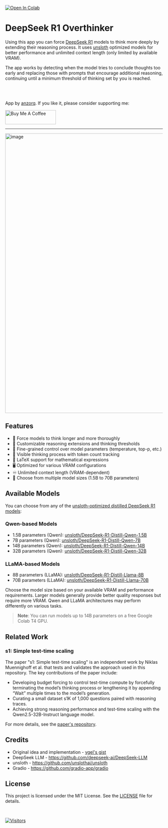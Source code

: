 [![Open In Colab](https://colab.research.google.com/assets/colab-badge.svg)](https://colab.research.google.com/github/qunash/r1-overthinker/blob/master/r1_overthinker.ipynb)
# **DeepSeek R1 Overthinker**
Using this app you can force [DeepSeek R1](https://api-docs.deepseek.com/news/news250120) models to think more deeply by extending their reasoning process. It uses [unsloth](https://github.com/unslothai/unsloth) optimized models for better performance and unlimited context length (only limited by available VRAM).

The app works by detecting when the model tries to conclude thoughts too early and replacing those with prompts that encourage additional reasoning, continuing until a minimum threshold of thinking set by you is reached.

<br>
<br>

App by [anzorq](https://twitter.com/hahahahohohe). If you like it, please consider supporting me:

[<a href="https://www.buymeacoffee.com/anzorq" target="_blank"><img src="https://cdn.buymeacoffee.com/buttons/v2/default-yellow.png" height="45px" width="162px" alt="Buy Me A Coffee"></a>](https://www.buymeacoffee.com/anzorq)

---
<img width="891" alt="image" src="https://github.com/user-attachments/assets/05d1c32d-de56-446a-b8b7-e7e51fa32b18" />

## Features
- 🤔 Force models to think longer and more thoroughly
- 🔄 Customizable reasoning extensions and thinking thresholds
- 🎯 Fine-grained control over model parameters (temperature, top-p, etc.)
- 💭 Visible thinking process with token count tracking
- 📝 LaTeX support for mathematical expressions
- 🖥️ Optimized for various VRAM configurations
- ♾️ Unlimited context length (VRAM-dependent)
- 🔄 Choose from multiple model sizes (1.5B to 70B parameters)

## Available Models
You can choose from any of the [unsloth-optimized distilled DeepSeek R1 models](https://huggingface.co/models?search=unsloth%20r1):

### Qwen-based Models
- 1.5B parameters (Qwen): [unsloth/DeepSeek-R1-Distill-Qwen-1.5B](https://huggingface.co/unsloth/DeepSeek-R1-Distill-Qwen-1.5B)
- 7B parameters (Qwen): [unsloth/DeepSeek-R1-Distill-Qwen-7B](https://huggingface.co/unsloth/DeepSeek-R1-Distill-Qwen-7B)
- 14B parameters (Qwen): [unsloth/DeepSeek-R1-Distill-Qwen-14B](https://huggingface.co/unsloth/DeepSeek-R1-Distill-Qwen-14B)
- 32B parameters (Qwen): [unsloth/DeepSeek-R1-Distill-Qwen-32B](https://huggingface.co/unsloth/DeepSeek-R1-Distill-Qwen-32B)

### LLaMA-based Models
- 8B parameters (LLaMA): [unsloth/DeepSeek-R1-Distill-Llama-8B](https://huggingface.co/unsloth/DeepSeek-R1-Distill-Llama-8B)
- 70B parameters (LLaMA): [unsloth/DeepSeek-R1-Distill-Llama-70B](https://huggingface.co/unsloth/DeepSeek-R1-Distill-Llama-70B)

Choose the model size based on your available VRAM and performance requirements. Larger models generally provide better quality responses but require more VRAM. Qwen and LLaMA architectures may perform differently on various tasks.

> **Note**: You can run models up to 14B parameters on a free Google Colab T4 GPU.

## Related Work
### s1: Simple test-time scaling
The paper "s1: Simple test-time scaling" is an independent work by Niklas Muennighoff et al. that tests and validates the approach used in this repository. The key contributions of the paper include:
- Developing budget forcing to control test-time compute by forcefully terminating the model’s thinking process or lengthening it by appending “Wait” multiple times to the model’s generation.
- Curating a small dataset s1K of 1,000 questions paired with reasoning traces.
- Achieving strong reasoning performance and test-time scaling with the Qwen2.5-32B-Instruct language model.

For more details, see the [paper's repository](https://github.com/simplescaling/s1).

## Credits
- Original idea and implementation - [vgel's gist](https://gist.github.com/vgel/8a2497dc45b1ded33287fa7bb6cc1adc)
- DeepSeek LLM - https://github.com/deepseek-ai/DeepSeek-LLM
- unsloth - https://github.com/unslothai/unsloth
- Gradio - https://github.com/gradio-app/gradio

## License
This project is licensed under the MIT License. See the [LICENSE](LICENSE) file for details.

<br>

[![Visitors](https://api.visitorbadge.io/api/visitors?path=qunash%2Fr1-overthinker&labelColor=%23d9e3f0&countColor=%23263759)](https://visitorbadge.io/status?path=qunash%2Fr1-overthinker) 
